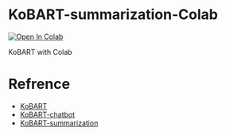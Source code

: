 # KoBART-summarization-Colab
[![Open In Colab](https://colab.research.google.com/assets/colab-badge.svg)]()

KoBART with Colab

# Refrence
- [KoBART](https://github.com/SKT-AI/KoBART)
- [KoBART-chatbot](https://github.com/haven-jeon/KoBART-chatbot)
- [KoBART-summarization](https://github.com/seujung/KoBART-summarization)
